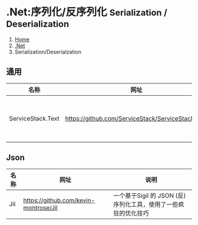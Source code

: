 # .Net:序列化/反序列化 <small>Serialization / Deserialization</small>

<ol class="breadcrumb"><li><a href="/">Home</a></li><li><a href="/dotnet/overview.md">.Net</a></li><li class="active">Serialization/Deserialzation</li></ol>

## 通用
|名称|网址|说明|
|------|------|------|
|ServiceStack.Text|https://github.com/ServiceStack/ServiceStack.Text|.NET's fastest JSON, JSV and CSV Text Serializers|

## Json
|名称|网址|说明|
|------|------|------|
|Jil|https://github.com/kevin-montrose/Jil|一个基于Sigil 的 JSON (反)序列化工具，使用了一些疯狂的优化技巧|

